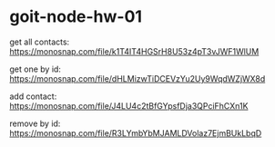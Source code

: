 # goit-node-hw-01

get all contacts: https://monosnap.com/file/k1T4IT4HGSrH8U53z4pT3vJWF1WlUM

get one by id: https://monosnap.com/file/dHLMizwTiDCEVzYu2Uy9WqdWZjWX8d

add contact: https://monosnap.com/file/J4LU4c2tBfGYpsfDja3QPciFhCXn1K

remove by id: https://monosnap.com/file/R3LYmbYbMJAMLDVolaz7EjmBUkLbqD

